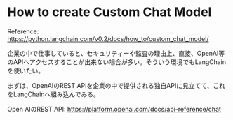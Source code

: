 # How to create Custom Chat Model

Reference: https://python.langchain.com/v0.2/docs/how_to/custom_chat_model/

企業の中で仕事していると、セキュリティーや監査の理由上、直接、OpenAI等のAPIへアクセスすることが出来ない場合が多い。そういう環境でもLangChainを使いたい。

まずは、OpenAIのREST APIを企業の中で提供される独自APIに見立てて、これをLangChainへ組み込んでみる。

Open AIのREST API: https://platform.openai.com/docs/api-reference/chat
